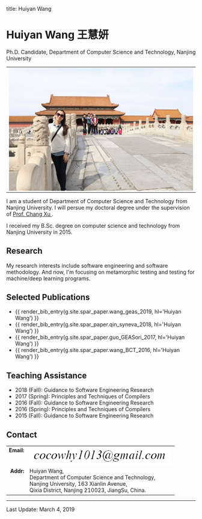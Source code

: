title: Huiyan Wang

# Huiyan Wang 王慧妍

Ph.D. Candidate, Department of Computer Science and Technology, Nanjing University

<table width="720px"><tr><td>

<img style="float:left; display: inline" src="why.jpg">

</td></tr></table>

I am a student of Department of Computer Science and Technology from Nanjing University. I will persue my doctoral degree under the supervision of <a href="http://cs.nju.edu.cn/changxu/">Prof. Chang Xu </a>. <br>

I received my B.Sc. degree on computer science and technology from Nanjing University in 2015.<br>

## Research

My research interests include software engineering and software methodology. And now, I'm focusing on metamorphic testing and testing for machine/deep learning programs.

## Selected Publications

* {{ render_bib_entry(g.site.spar_paper.wang_geas_2019, hl='Huiyan Wang') }}
* {{ render_bib_entry(g.site.spar_paper.qin_syneva_2018, hl='Huiyan Wang') }}
* {{ render_bib_entry(g.site.spar_paper.guo_GEASori_2017, hl='Huiyan Wang') }}
* {{ render_bib_entry(g.site.spar_paper.wang_BCT_2016, hl='Huiyan Wang') }}


## Teaching Assistance

* 2018 (Fall): Guidance to Software Engineering Research
* 2017 (Spring): Principles and Techniques of Compilers
* 2016 (Fall): Guidance to Software Engineering Research
* 2016 (Spring): Principles and Techniques of Compilers
* 2015 (Fall): Guidance to Software Engineering Research

## Contact

<table>
<tr valign="top">
	<td align="right"><b>Email: </b></td><td><img src="email.png"></td>
</tr>
<tr valign="top">
	<td align="right"><b>Addr: </b></td><td>Huiyan Wang,<br> Department of Computer Science and Technology,<br> Nanjing University, 163 Xianlin Avenue,<br> Qixia District, Nanjing 210023, JiangSu, China.</td>
</tr>
</table>

<hr>

Last Update: March 4, 2019

